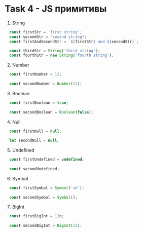 # Task 4 - JS примитивы

1. String

```js
  const firstStr = 'first string';
  const secondStr = "second string";
  const firstAndSecondStr = `${firstStr} and ${secondStr}`;

  const thirdStr = String('third string');
  const fourthStr = new String('fourth string');
```

2. Number

```js
  const firstNumber = 12;
  
  const secondNumber = Number(12);
```

3. Boolean

```js
  const firstBoolean = true;
  
  const secondBoolean = Boolean(false);
```

4. Null

```js
  const firstNull = null;
  
  let secondNull = null;
```

5. Undefined

```js
  const firstUndefined = undefined;
  
  const secondUndefined;
```

6. Symbol

```js
  const firstSymbol = Symbol('id');
  
  const secondSymbol = Symbol();
```

7. BigInt

```js
  const firstBigInt = 12n;
  
  const secondBigInt = BigInt(12);
```
